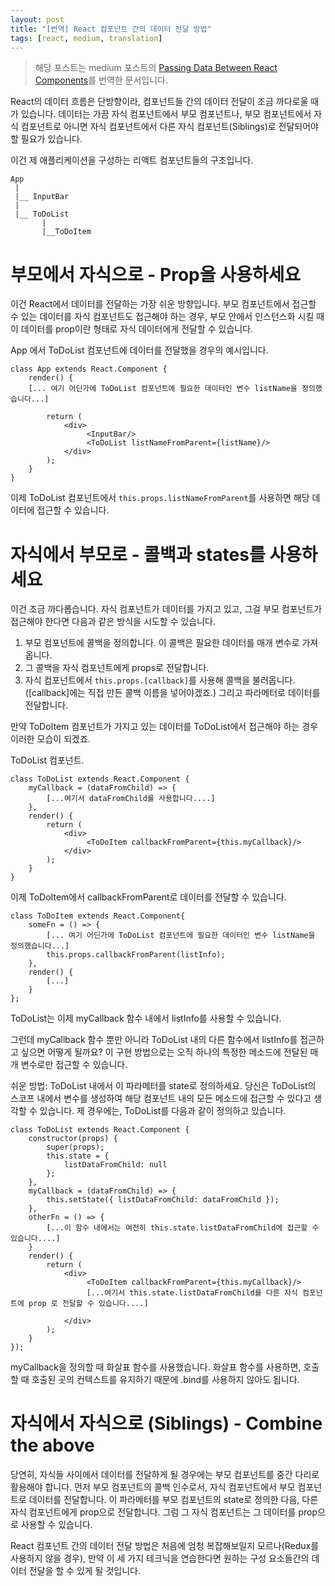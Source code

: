 ```yaml
---
layout: post
title: "[번역] React 컴포넌트 간의 데이터 전달 방법"
tags: [react, medium, translation]
---
```


> 해당 포스트는 medium 포스트의 [Passing Data Between React Components](https://medium.com/@ruthmpardee/passing-data-between-react-components-103ad82ebd17)를 번역한 문서입니다.

React의 데이터 흐름은 단방향이라, 컴포넌트들 간의 데이터 전달이 조금 까다로울 때가 있습니다. 데이터는 가끔 자식 컴포넌트에서 부모 컴포넌트나, 부모 컴포넌트에서 자식 컴포넌트로 아니면 자식 컴포넌트에서 다른 자식 컴포넌트(Siblings)로 전달되어야 할 필요가 있습니다.

이건 제 애플리케이션을 구성하는 리액트 컴포넌트들의 구조입니다.

```
App
 |
 |__ InputBar
 |
 |__ ToDoList
       |
       |__ToDoItem
```

# 부모에서 자식으로 - Prop을 사용하세요
이건 React에서 데이터를 전달하는 가장 쉬운 방향입니다. 부모 컴포넌트에서 접근할 수 있는 데이터를 자식 컴포넌트도 접근해야 하는 경우, 부모 안에서 인스턴스화 시킬 때 이 데이터를 prop이란 형태로 자식 데이터에게 전달할 수 있습니다.

App 에서 ToDoList 컴포넌트에 데이터를 전달했을 경우의 예시입니다.
```
class App extends React.Component {
    render() {
    [... 여기 어딘가에 ToDoList 컴포넌트에 필요한 데이터인 변수 listName을 정의했습니다...]
        
        return (
            <div>
                 <InputBar/>
                 <ToDoList listNameFromParent={listName}/>
            </div>
        );
    }
}
```

이제 ToDoList 컴포넌트에서 `this.props.listNameFromParent`를 사용하면 해당 데이터에 접근할 수 있습니다.

# 자식에서 부모로 - 콜백과 states를 사용하세요
이건 조금 까다롭습니다. 자식 컴포넌트가 데이터를 가지고 있고, 그걸 부모 컴포넌트가 접근해야 한다면 다음과 같은 방식을 시도할 수 있습니다.

1. 부모 컴포넌트에 콜백을 정의합니다. 이 콜백은 필요한 데이터를 매개 변수로 가져옵니다.
2. 그 콜백을 자식 컴포넌트에게 props로 전달합니다.
3. 자식 컴포넌트에서 `this.props.[callback]`를 사용해 콜백을 불러옵니다. ([callback]에는 직접 만든 콜백 이름을 넣어야겠죠.) 그리고 파라메터로 데이터를 전달합니다.

만약 ToDoItem 컴포넌트가 가지고 있는 데이터를 ToDoList에서 접근해야 하는 경우 이러한 모습이 되겠죠.

ToDoList 컴포넌트.
```
class ToDoList extends React.Component {
    myCallback = (dataFromChild) => {
        [...여기서 dataFromChild를 사용합니다....]
    },
    render() {
        return (
            <div>
                 <ToDoItem callbackFromParent={this.myCallback}/>
            </div>
        );
    }
}
```

이제 ToDoItem에서 callbackFromParent로 데이터를 전달할 수 있습니다.
```
class ToDoItem extends React.Component{
    someFn = () => {
        [... 여기 어딘가에 ToDoList 컴포넌트에 필요한 데이터인 변수 listName을 정의했습니다...]
        this.props.callbackFromParent(listInfo);
    },
    render() {
        [...]
    }
};
```

ToDoList는 이제 myCallback 함수 내에서 listInfo를 사용할 수 있습니다.

그런데 myCallback 함수 뿐만 아니라 ToDoList 내의 다른 함수에서 listInfo를 접근하고 싶으면 어떻게 될까요? 이 구현 방법으로는 오직 하나의 특정한 메소드에 전달된 매개 변수로만 접근할 수 있습니다.

쉬운 방법: ToDoList 내에서 이 파라메터를 state로 정의하세요. 당신은 ToDoList의 스코프 내에서 변수를 생성하여 해당 컴포넌트 내의 모든 메소드에 접근할 수 있다고 생각할 수 있습니다. 제 경우에는, ToDoList를 다음과 같이 정의하고 있습니다.

```
class ToDoList extends React.Component {
    constructor(props) {
        super(props);
        this.state = {
            listDataFromChild: null
        };    
    },
    myCallback = (dataFromChild) => {
        this.setState({ listDataFromChild: dataFromChild });
    },
    otherFn = () => {
        [...이 함수 내에서는 여전히 this.state.listDataFromChild에 접근할 수 있습니다....]
    }
    render() {
        return (
            <div>
                 <ToDoItem callbackFromParent={this.myCallback}/>
                 [...여기서 this.state.listDataFromChild를 다른 자식 컴포넌트에 prop 로 전달할 수 있습니다....]  
     
            </div>
        );
    }
});
```

myCallback을 정의할 때 화살표 함수를 사용했습니다. 화살표 함수를 사용하면, 호출할 때 호출된 곳의 컨텍스트를 유지하기 때문에 .bind를 사용하지 않아도 됩니다.

# 자식에서 자식으로 (Siblings) - Combine the above
당연히, 자식들 사이에서 데이터를 전달하게 될 경우에는 부모 컴포넌트를 중간 다리로 활용해야 합니다. 먼저 부모 컴포넌트의 콜백 인수로서, 자식 컴포넌트에서 부모 컴포넌트로 데이터를 전달합니다. 이 파라메터를 부모 컴포넌트의 state로 정의한 다음, 다른 자식 컴포넌트에게 prop으로 전달합니다. 그럼 그 자식 컴포넌트는 그 데이터를 prop으로 사용할 수 있습니다.

React 컴포넌트 간의 데이터 전달 방법은 처음에 엄청 복잡해보일지 모르나(Redux를 사용하지 않을 경우), 만약 이 세 가지 테크닉을 연습한다면 원하는 구성 요소들간의 데이터 전달을 할 수 있게 될 것입니다.